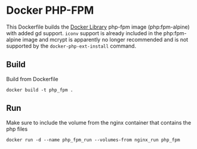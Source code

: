 # Docker PHP-FPM

This Dockerfile builds the [Docker Library][1] php-fpm image (php:fpm-alpine)
with added gd support. `iconv` support is already included in the php:fpm-alpine
image and mcrypt is apparently no longer recommended and is not supported by the
`docker-php-ext-install` command.

## Build

Build from Dockerfile

	docker build -t php_fpm .

## Run

Make sure to include the volume from the nginx container that contains the php files

    docker run -d --name php_fpm_run --volumes-from nginx_run php_fpm

[1]: https://hub.docker.com/_/php/
